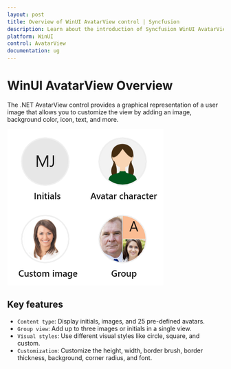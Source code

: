 ```yaml
---
layout: post
title: Overview of WinUI AvatarView control | Syncfusion
description: Learn about the introduction of Syncfusion WinUI AvatarView Control (SfAvatarView) with essential features and more.
platform: WinUI
control: AvatarView
documentation: ug
---
```


# WinUI AvatarView Overview

The .NET AvatarView control provides a graphical representation of a user image that allows you to customize the view by adding an image, background color, icon, text, and more.

![WinUI AvatarView control overview](avatarview_images/winui_avatarview_overview.png)

## Key features

* `Content type`: Display initials, images, and 25 pre-defined avatars.
* `Group view`: Add up to three images or initials in a single view.
* `Visual styles`: Use different visual styles like circle, square, and custom.
* `Customization`: Customize the height, width, border brush, border thickness, background, corner radius, and font.